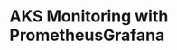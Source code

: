 # AKS Monitoring with PrometheusGrafana                                                                        
